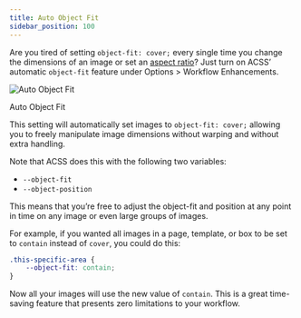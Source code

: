 ```yaml
---
title: Auto Object Fit
sidebar_position: 100
---
```


Are you tired of setting `object-fit: cover;` every single time you change the dimensions of an image or set an [aspect ratio](https://automaticcss.com/docs/aspect-ratio-classes/)? Just turn on ACSS’ automatic `object-fit` feature under Options > Workflow Enhancements.

![Auto Object Fit](https://automaticcss.com/wp-content/uploads/CleanShot-2024-11-01-at-14.39.25@2x-970x1024.jpg)

Auto Object Fit

This setting will automatically set images to `object-fit: cover;` allowing you to freely manipulate image dimensions without warping and without extra handling.

Note that ACSS does this with the following two variables:

- `--object-fit`
- `--object-position`

This means that you’re free to adjust the object-fit and position at any point in time on any image or even large groups of images.

For example, if you wanted all images in a page, template, or box to be set to `contain` instead of `cover`, you could do this:

```CSS
.this-specific-area {
    --object-fit: contain;
}
```

Now all your images will use the new value of `contain`. This is a great time-saving feature that presents zero limitations to your workflow.
